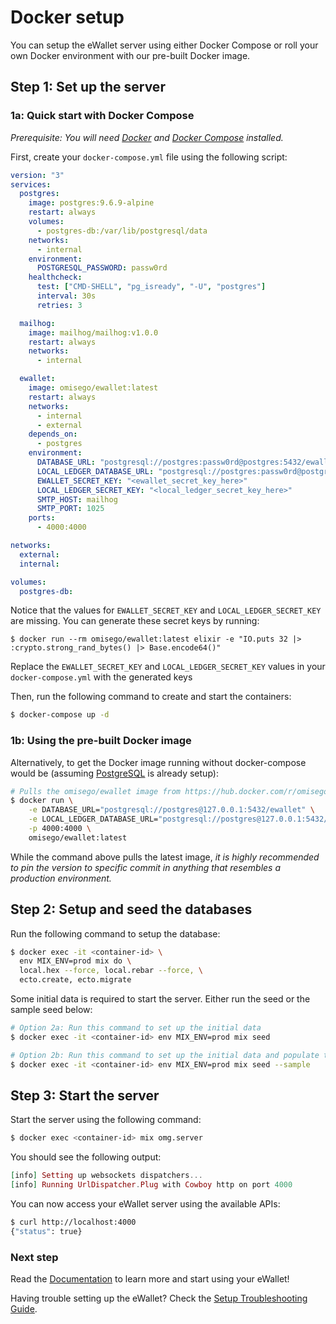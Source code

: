 # Docker setup

You can setup the eWallet server using either Docker Compose or roll your own Docker environment with our pre-built Docker image.

## Step 1: Set up the server

### 1a: Quick start with Docker Compose

_Prerequisite: You will need [Docker](https://www.docker.com/get-docker) and [Docker Compose](https://docs.docker.com/compose/install/) installed._

First, create your `docker-compose.yml` file using the following script:

```yaml
version: "3"
services:
  postgres:
    image: postgres:9.6.9-alpine
    restart: always
    volumes:
      - postgres-db:/var/lib/postgresql/data
    networks:
      - internal
    environment:
      POSTGRESQL_PASSWORD: passw0rd
    healthcheck:
      test: ["CMD-SHELL", "pg_isready", "-U", "postgres"]
      interval: 30s
      retries: 3

  mailhog:
    image: mailhog/mailhog:v1.0.0
    restart: always
    networks:
      - internal

  ewallet:
    image: omisego/ewallet:latest
    restart: always
    networks:
      - internal
      - external
    depends_on:
      - postgres
    environment:
      DATABASE_URL: "postgresql://postgres:passw0rd@postgres:5432/ewallet"
      LOCAL_LEDGER_DATABASE_URL: "postgresql://postgres:passw0rd@postgres:5432/local_ledger"
      EWALLET_SECRET_KEY: "<ewallet_secret_key_here>"
      LOCAL_LEDGER_SECRET_KEY: "<local_ledger_secret_key_here>"
      SMTP_HOST: mailhog
      SMTP_PORT: 1025
    ports:
      - 4000:4000

networks:
  external:
  internal:

volumes:
  postgres-db:
```

Notice that the values for `EWALLET_SECRET_KEY` and `LOCAL_LEDGER_SECRET_KEY` are missing. You can generate these secret keys by running:

```
$ docker run --rm omisego/ewallet:latest elixir -e "IO.puts 32 |> :crypto.strong_rand_bytes() |> Base.encode64()"
```

Replace the `EWALLET_SECRET_KEY` and `LOCAL_LEDGER_SECRET_KEY` values in your `docker-compose.yml` with the generated keys

Then, run the following command to create and start the containers:

```bash
$ docker-compose up -d
```

### 1b: Using the pre-built Docker image

Alternatively, to get the Docker image running without docker-compose would be (assuming [PostgreSQL](https://hub.docker.com/_/postgres/) is already setup):

```bash
# Pulls the omisego/ewallet image from https://hub.docker.com/r/omisego/ewallet/
$ docker run \
    -e DATABASE_URL="postgresql://postgres@127.0.0.1:5432/ewallet" \
    -e LOCAL_LEDGER_DATABASE_URL="postgresql://postgres@127.0.0.1:5432/local_ledger" \
    -p 4000:4000 \
    omisego/ewallet:latest
```

While the command above pulls the latest image, *it is highly recommended to pin the version to specific commit in anything that resembles a production environment.*

## Step 2: Setup and seed the databases

Run the following command to setup the database:

```bash
$ docker exec -it <container-id> \
  env MIX_ENV=prod mix do \
  local.hex --force, local.rebar --force, \
  ecto.create, ecto.migrate
```

Some initial data is required to start the server. Either run the seed or the sample seed below:

```bash
# Option 2a: Run this command to set up the initial data
$ docker exec -it <container-id> env MIX_ENV=prod mix seed

# Option 2b: Run this command to set up the initial data and populate the database with more sample data
$ docker exec -it <container-id> env MIX_ENV=prod mix seed --sample
```

## Step 3: Start the server

Start the server using the following command:

```bash
$ docker exec <container-id> mix omg.server
```

You should see the following output:

```elixir
[info] Setting up websockets dispatchers...
[info] Running UrlDispatcher.Plug with Cowboy http on port 4000
```

You can now access your eWallet server using the available APIs:

```bash
$ curl http://localhost:4000
{"status": true}
```

### Next step

Read the [Documentation](/README.md/#documentation) to learn more and start using your eWallet!

Having trouble setting up the eWallet? Check the [Setup Troubleshooting Guide](troubleshooting.md).
